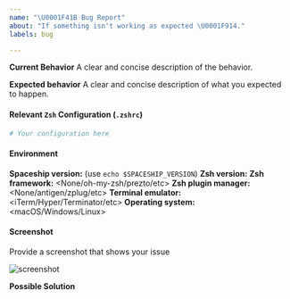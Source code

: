 ```yaml
---
name: "\U0001F41B Bug Report"
about: "If something isn't working as expected \U0001F914."
labels: bug

---
```


<!--
Please read our TROUBLESHOOTING page for commonly encountered problems:

https://github.com/denysdovhan/spaceship-prompt/blob/master/docs/Troubleshooting.md
-->

**Current Behavior**
A clear and concise description of the behavior.

**Expected behavior**
A clear and concise description of what you expected to happen.

#### Relevant `Zsh` Configuration (`.zshrc`)

```zsh
# Your configuration here
```

#### Environment

**Spaceship version:** <version> (use `echo $SPACESHIP_VERSION`)
**Zsh version:** <version>
**Zsh framework:** <None/oh-my-zsh/prezto/etc>
**Zsh plugin manager:** <None/antigen/zplug/etc>
**Terminal emulator:** <iTerm/Hyper/Terminator/etc>
**Operating system:** <macOS/Windows/Linux>

#### Screenshot

Provide a screenshot that shows your issue

![screenshot](url)

**Possible Solution**
<!--- Only if you have suggestions on a fix/reason for the bug -->

